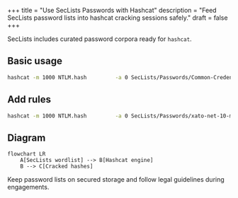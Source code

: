 +++
title = "Use SecLists Passwords with Hashcat"
description = "Feed SecLists password lists into hashcat cracking sessions safely."
draft = false
+++

<script type="application/ld+json">
{
  "@context": "https://schema.org",
  "@type": "FAQPage",
  "mainEntity": [{
    "@type": "Question",
    "@id": "https://seclists.dev/faq/seclists-hashcat",
    "name": "How do I use SecLists password files with hashcat?",
    "acceptedAnswer": {
      "@type": "Answer",
      "text": "Point hashcat's -a 0 mode at a SecLists/Passwords wordlist and apply rules or masks to expand candidates during crack attempts."
    }
  }]
}
</script>

SecLists includes curated password corpora ready for `hashcat`.

## Basic usage

```bash
hashcat -m 1000 NTLM.hash         -a 0 SecLists/Passwords/Common-Credentials/100k-most-used-passwords-NCSC.txt         --status --status-timer=60
```

## Add rules

```bash
hashcat -m 1000 NTLM.hash         -a 0 SecLists/Passwords/xato-net-10-million.txt         -r rules/best64.rule
```

## Diagram

```mermaid
flowchart LR
    A[SecLists wordlist] --> B[Hashcat engine]
    B --> C[Cracked hashes]
```

Keep password lists on secured storage and follow legal guidelines during engagements.
